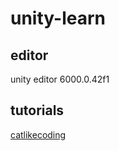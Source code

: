 # unity-learn

## editor

unity editor 6000.0.42f1

## tutorials

[catlikecoding](https://catlikecoding.com/unity/tutorials)
